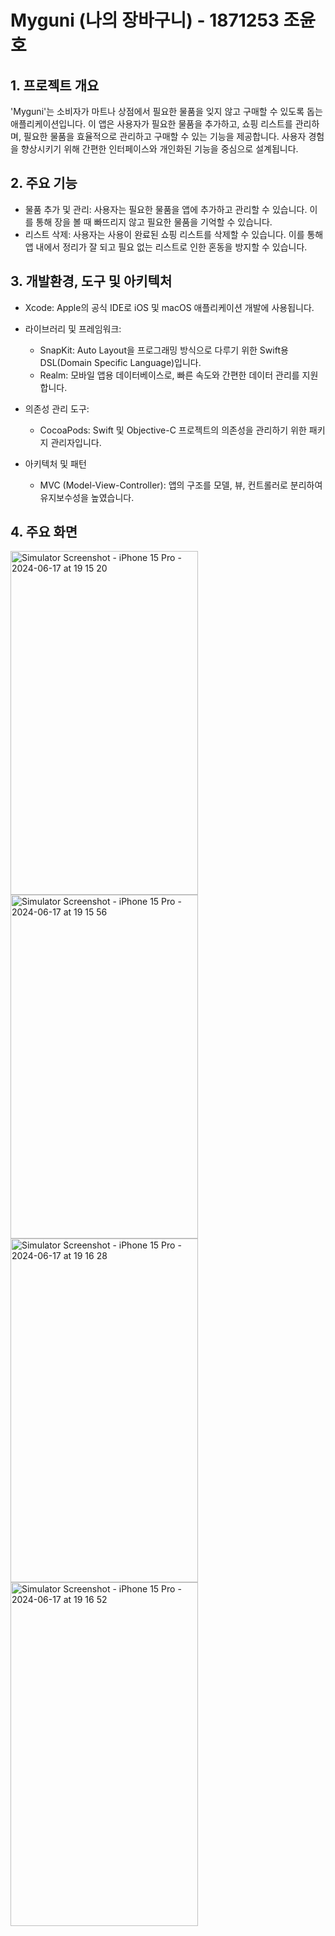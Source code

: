 # Myguni (나의 장바구니) - 1871253 조윤호

## 1. 프로젝트 개요
'Myguni'는 소비자가 마트나 상점에서 필요한 물품을 잊지 않고 구매할 수 있도록 돕는 애플리케이션입니다. 이 앱은 사용자가 필요한 물품을 추가하고, 쇼핑 리스트를 관리하며, 필요한 물품을 효율적으로 관리하고 구매할 수 있는 기능을 제공합니다. 사용자 경험을 향상시키기 위해 간편한 인터페이스와 개인화된 기능을 중심으로 설계됩니다.

## 2. 주요 기능
- 물품 추가 및 관리: 사용자는 필요한 물품을 앱에 추가하고 관리할 수 있습니다. 이를 통해 장을 볼 때 빠뜨리지 않고 필요한 물품을 기억할 수 있습니다.
- 리스트 삭제: 사용자는 사용이 완료된 쇼핑 리스트를 삭제할 수 있습니다. 이를 통해 앱 내에서 정리가 잘 되고 필요 없는 리스트로 인한 혼동을 방지할 수 있습니다.

## 3. 개발환경, 도구 및 아키텍처
- Xcode: Apple의 공식 IDE로 iOS 및 macOS 애플리케이션 개발에 사용됩니다.
  
- 라이브러리 및 프레임워크:
  - SnapKit: Auto Layout을 프로그래밍 방식으로 다루기 위한 Swift용 DSL(Domain Specific Language)입니다.
  - Realm: 모바일 앱용 데이터베이스로, 빠른 속도와 간편한 데이터 관리를 지원합니다.
  
- 의존성 관리 도구:
  - CocoaPods: Swift 및 Objective-C 프로젝트의 의존성을 관리하기 위한 패키지 관리자입니다.
    
- 아키텍처 및 패턴
  - MVC (Model-View-Controller): 앱의 구조를 모델, 뷰, 컨트롤러로 분리하여 유지보수성을 높였습니다.
 
## 4. 주요 화면
<img src="https://github.com/YoonhoJo99/Myguni/assets/142677383/c751e8bf-a7a2-4298-86fc-b805103c7753" alt="Simulator Screenshot - iPhone 15 Pro - 2024-06-17 at 19 15 20" width="300" height="550">

<img src="https://github.com/YoonhoJo99/Myguni/assets/142677383/32b46f6c-4e77-4852-8869-5e4dbfeb6646" alt="Simulator Screenshot - iPhone 15 Pro - 2024-06-17 at 19 15 56" width="300" height="550">

<img src="https://github.com/YoonhoJo99/Myguni/assets/142677383/db5890fd-2db3-49b2-9d0d-6fde494dfc01" alt="Simulator Screenshot - iPhone 15 Pro - 2024-06-17 at 19 16 28" width="300" height="550">

<img src="https://github.com/YoonhoJo99/Myguni/assets/142677383/12325398-b02d-47d8-832c-e6accc122ff9" alt="Simulator Screenshot - iPhone 15 Pro - 2024-06-17 at 19 16 52" width="300" height="550">




 



